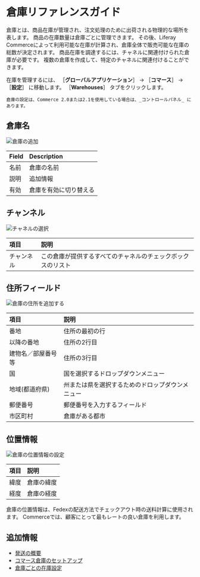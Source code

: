 # 倉庫リファレンスガイド

倉庫とは、商品在庫が管理され、注文処理のために出荷される物理的な場所を表します。 商品の在庫数量は倉庫ごとに管理できます。 その後、Liferay Commerceによって利用可能な在庫が計算され、倉庫全体で販売可能な在庫の総数が決定されます。 商品在庫を調達するには、チャネルに関連付けられた倉庫が必要です。 複数の倉庫を作成して、特定のチャネルに関連付けることができます。

在庫を管理するには、 ［**グローバルアプリケーション**］ → ［**コマース**］ → ［**設定**］ に移動します。 ［**Warehouses**］ タブをクリックします。

```{note}
倉庫の設定は、Commerce 2.0または2.1を使用している場合は、_コントロールパネル_ にあります。
```

## 倉庫名

![倉庫の追加](./warehouse-reference-guide/images/01.png)

| Field | Description |
|:----- |:----------- |
| 名前    | 倉庫の名前       |
| 説明    | 追加情報        |
| 有効    | 倉庫を有効に切り替える |

## チャンネル

![チャネルの選択](./warehouse-reference-guide/images/02.png)

| 項目    | 説明                             |
|:----- |:------------------------------ |
| チャンネル | この倉庫が提供するすべてのチャネルのチェックボックスのリスト |

## 住所フィールド

![倉庫の住所を追加する](./warehouse-reference-guide/images/03.png)

| 項目        | 説明                       |
|:--------- |:------------------------ |
| 番地        | 住所の最初の行                  |
| 以降の番地     | 住所の2行目                   |
| 建物名／部屋番号等 | 住所の3行目                   |
| 国         | 国を選択するドロップダウンメニュー        |
| 地域(都道府県)  | 州または県を選択するためのドロップダウンメニュー |
| 郵便番号      | 郵便番号を入力するフィールド           |
| 市区町村      | 倉庫がある都市                  |

## 位置情報

![倉庫の位置情報の設定](./warehouse-reference-guide/images/04.png)

| 項目 | 説明    |
|:-- |:----- |
| 緯度 | 倉庫の緯度 |
| 経度 | 倉庫の経度 |

倉庫の位置情報は、Fedexの配送方法でチェックアウト時の送料計算に使用されます。 Commerceでは、顧客にとって最もレートの良い倉庫を利用します。

## 追加情報

* [発送の概要](../order-management/shipments/introduction-to-shipments.md)
* [コマース倉庫のセットアップ](./setting-up-commerce-warehouses.md)
* [倉庫ごとの在庫設定](./setting-inventory-by-warehouse.md)
